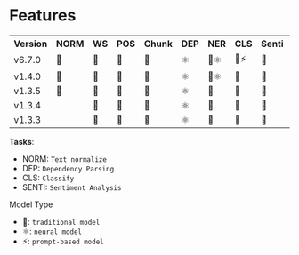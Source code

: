 # Features

<table>
<tr>
<th>Version</th>
<th>NORM</td>
<th>WS</td>
<th>POS</td>
<th>Chunk</td>
<th>DEP</td>
<th>NER</td>
<th>CLS</td>
<th>Senti</td>
<th>IPA</td>
</tr>
<tr>
<td>v6.7.0</td>
<td>📜</td>
<td>📜</td>
<td>📜</td>
<td>📜</td>
<td>⚛️</td>
<td>📜⚛️</td>
<td>📜⚡</td>
<td>📜</td>
<td>📜</td>
</tr>
<tr>
<td>v1.4.0</td>
<td>📜</td>
<td>📜</td>
<td>📜</td>
<td>📜</td>
<td>⚛️</td>
<td>📜⚛️</td>
<td>📜</td>
<td>📜</td>
<td>📜</td>
</tr>
<tr>
<td>v1.3.5</td>
<td>📜</td>
<td>📜</td>
<td>📜</td>
<td>📜</td>
<td>⚛️</td>
<td>📜</td>
<td>📜</td>
<td>📜</td>
<td></td>
</tr>
<tr>
<td>v1.3.4</td>
<td></td>
<td>📜</td>
<td>📜</td>
<td>📜</td>
<td>⚛️</td>
<td>📜</td>
<td>📜</td>
<td>📜</td>
<td></td>
</tr>
<tr>
<td>v1.3.3</td>
<td></td>
<td>📜</td>
<td>📜</td>
<td>📜</td>
<td>⚛️</td>
<td>📜</td>
<td>📜</td>
<td>📜</td>
<td></td>
</tr>
</table>

**Tasks**:

* NORM: `Text normalize`
* DEP:  `Dependency Parsing`
* CLS: `Classify`
* SENTI: `Sentiment Analysis`

Model Type

* 📜: `traditional model`
* ⚛️: `neural model`
* ⚡: `prompt-based model`